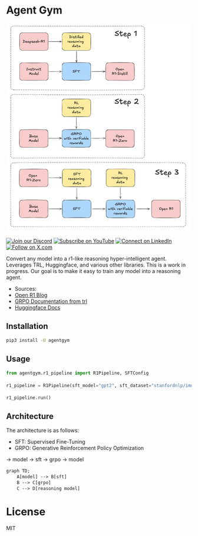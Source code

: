 # Agent Gym
![Agent Gym](images/steps.png)


[![Join our Discord](https://img.shields.io/badge/Discord-Join%20our%20server-5865F2?style=for-the-badge&logo=discord&logoColor=white)](https://discord.gg/swarms) [![Subscribe on YouTube](https://img.shields.io/badge/YouTube-Subscribe-red?style=for-the-badge&logo=youtube&logoColor=white)](https://www.youtube.com/@kyegomez3242) [![Connect on LinkedIn](https://img.shields.io/badge/LinkedIn-Connect-blue?style=for-the-badge&logo=linkedin&logoColor=white)](https://www.linkedin.com/in/kye-g-38759a207/) [![Follow on X.com](https://img.shields.io/badge/X.com-Follow-1DA1F2?style=for-the-badge&logo=x&logoColor=white)](https://x.com/kyegomezb)

Convert any model into a r1-like reasoning hyper-intelligent agent. Leverages TRL, Huggingface, and various other libraries. This is a work in progress. Our goal is to make it easy to train any model into a reasoning agent.


- Sources:
- [Open R1 Blog](https://huggingface.co/blog/open-r1)
- [GRPO Documentation from trl](https://huggingface.co/docs/trl/main/en/grpo_trainer)
- [Huggingface Docs](https://huggingface.co/docs/transformers/main/en/index)


## Installation

```bash
pip3 install -U agentgym
```

## Usage

```python
from agentgym.r1_pipeline import R1Pipeline, SFTConfig

r1_pipeline = R1Pipeline(sft_model="gpt2", sft_dataset="stanfordnlp/imdb", sft_args=SFTConfig(output_dir="/tmp"))

r1_pipeline.run()
```

## Architecture

The architecture is as follows:

- SFT: Supervised Fine-Tuning
- GRPO: Generative Reinforcement Policy Optimization

-> model -> sft -> grpo -> model

```mermaid
graph TD;
    A[model] --> B[sft]
    B --> C[grpo]
    C --> D[reasoning model]
```

# License
MIT
